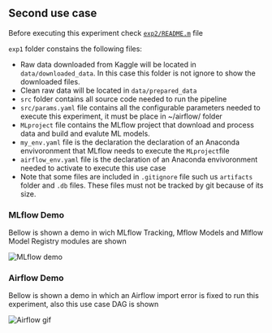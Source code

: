 ## Second use case

Before executing this experiment check [`exp2/README.m`](https://github.com/meridiaz/MLOps-Evaluation/blob/main/exp2/README.md) file

`exp1` folder constains the following files:
- Raw data downloaded from Kaggle will be located in `data/downloaded_data`. In this case this folder is not ignore to show the downloaded files.
- Clean raw data will be located in `data/prepared_data`
- `src` folder contains all source code needed to run the pipeline
- `src/params.yaml` file contains all the configurable parameters needed to execute this experiment, it must be place in ~/airflow/ folder
- `MLproject` file contains the MLflow project that download and process data and build and evalute ML models.
- `my_env.yaml` file is the declaration the declaration of an Anaconda envivoronment that MLflow needs to execute the `MLproject`file
- `airflow_env.yaml` file is the declaration of an Anaconda envivoronment needed to activate to execute this use case
- Note that some files are included in `.gitignore` file such us `artifacts` folder and `.db` files. These files must not be tracked by git because of its size.

### MLflow Demo

Bellow is shown a demo in wich MLflow Tracking, Mflow Models and Mlflow Model Registry modules are shown

![MLflow demo](assets/images/mlflow.gif "MLflow demo")

### Airflow Demo

Bellow is shown a demo in which an Airflow import error is fixed to run this experiment, also this use case DAG is shown

![](assets/images/airflow_exp2.gif "Airflow gif")
